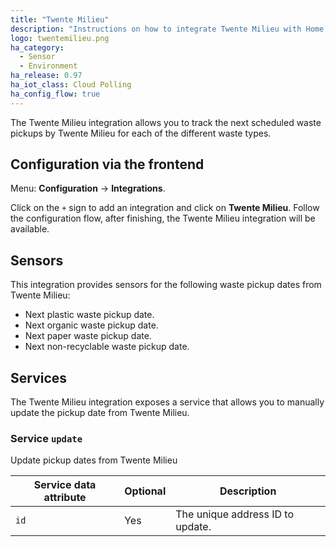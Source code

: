 ```yaml
---
title: "Twente Milieu"
description: "Instructions on how to integrate Twente Milieu with Home Assistant."
logo: twentemilieu.png
ha_category:
  - Sensor
  - Environment
ha_release: 0.97
ha_iot_class: Cloud Polling
ha_config_flow: true
---
```


The Twente Milieu integration allows you to track the next scheduled waste
pickups by Twente Milieu for each of the different waste types.

## Configuration via the frontend

Menu: **Configuration** -> **Integrations**.

Click on the `+` sign to add an integration and click on **Twente Milieu**.
Follow the configuration flow, after finishing, the Twente Milieu
integration will be available.

## Sensors

This integration provides sensors for the following waste pickup dates from Twente Milieu:

- Next plastic waste pickup date.
- Next organic waste pickup date.
- Next paper waste pickup date.
- Next non-recyclable waste pickup date.

## Services

The Twente Milieu integration exposes a service that allows you to manually update
the pickup date from Twente Milieu.

### Service `update`

Update pickup dates from Twente Milieu

| Service data attribute | Optional | Description                                                  |
| ---------------------- | -------- | ------------------------------------------------------------ |
| `id`                   | Yes      | The unique address ID to update.                             |
